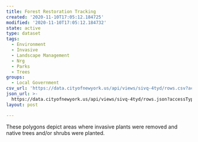 ```yaml
---
title: Forest Restoration Tracking
created: '2020-11-10T17:05:12.184725'
modified: '2020-11-10T17:05:12.184732'
state: active
type: dataset
tags:
  - Environment
  - Invasive
  - Landscape Management
  - Nrg
  - Parks
  - Trees
groups:
  - Local Government
csv_url: 'https://data.cityofnewyork.us/api/views/sivq-4tyd/rows.csv?accessType=DOWNLOAD'
json_url: >-
  https://data.cityofnewyork.us/api/views/sivq-4tyd/rows.json?accessType=DOWNLOAD
layout: post

---
```

These polygons depict areas where invasive plants were removed and native trees and/or shrubs were planted.
